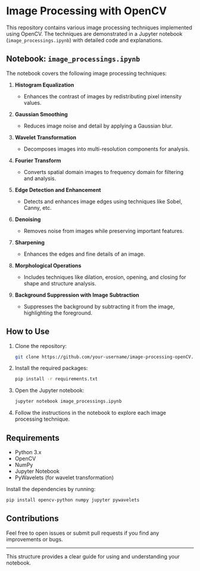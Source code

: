 # Image Processing with OpenCV

This repository contains various image processing techniques implemented using OpenCV. The techniques are demonstrated in a Jupyter notebook (`image_processings.ipynb`) with detailed code and explanations.

## Notebook: `image_processings.ipynb`

The notebook covers the following image processing techniques:

1. **Histogram Equalization**
   - Enhances the contrast of images by redistributing pixel intensity values.

2. **Gaussian Smoothing**
   - Reduces image noise and detail by applying a Gaussian blur.

3. **Wavelet Transformation**
   - Decomposes images into multi-resolution components for analysis.

4. **Fourier Transform**
   - Converts spatial domain images to frequency domain for filtering and analysis.

5. **Edge Detection and Enhancement**
   - Detects and enhances image edges using techniques like Sobel, Canny, etc.

6. **Denoising**
   - Removes noise from images while preserving important features.

7. **Sharpening**
   - Enhances the edges and fine details of an image.

8. **Morphological Operations**
   - Includes techniques like dilation, erosion, opening, and closing for shape and structure analysis.

9. **Background Suppression with Image Subtraction**
   - Suppresses the background by subtracting it from the image, highlighting the foreground.

## How to Use

1. Clone the repository:
   ```bash
   git clone https://github.com/your-username/image-processing-openCV.git
   ```

2. Install the required packages:
   ```bash
   pip install -r requirements.txt
   ```

3. Open the Jupyter notebook:
   ```bash
   jupyter notebook image_processings.ipynb
   ```

4. Follow the instructions in the notebook to explore each image processing technique.

## Requirements

- Python 3.x
- OpenCV
- NumPy
- Jupyter Notebook
- PyWavelets (for wavelet transformation)

Install the dependencies by running:
```bash
pip install opencv-python numpy jupyter pywavelets
```

## Contributions

Feel free to open issues or submit pull requests if you find any improvements or bugs.

---

This structure provides a clear guide for using and understanding your notebook.
